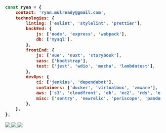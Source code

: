 <h3>
  
```javascript
const ryan = {
    contact: 'ryan.mulready@gmail.com',
    technologies: {
        linting: ['eslint', 'stylelint', 'prettier'],
        backEnd: {
            js: ['node', 'express', 'webpack'],
            db: ['mysql'],
        },
        frontEnd: {
            js: ['vue', 'nuxt', 'storybook'],
            sass: ['bootstrap'],
            test: ['jest', 'wdio', 'mocha', 'lambdatest'],
        },
        devOps: {
            ci: ['jenkins', 'dependabot'],
            containers: ['docker', 'virtualbox', 'vmware'],
            aws: ['s3', 'cloudfront', 'eb', 'ec2', 'rds', 'efs', 'bitnami'],
            misc: ['sentry', 'newrelic', 'periscope', 'pandadoc'],
        },
    },
};
```
</h3>
<a href="https://github.com/Zhenye-Na/Zhenye-Na">
  <img src='https://github-readme-stats.vercel.app/api?username=ryanmulready&show_icons=true&theme=onedark&hide_border=true&count_private=true' />
</a>
<a href="https://github.com/Zhenye-Na/Zhenye-Na">
  <img src='http://github-readme-streak-stats.herokuapp.com/?user=ryanmulready&theme=onedark&hide_border=true&count_private=true' />
</a>

<img src='https://github-readme-stats.vercel.app/api/top-langs/?username=ryanmulready&layout=compact&theme=onedark&hide_border=true&count_private=true&langs_count=8' />
